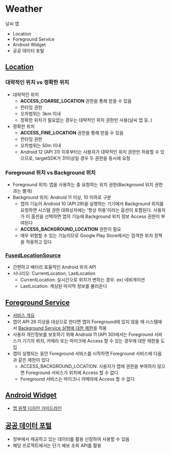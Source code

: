 # Weather
날씨 앱
  - Location
  - Foreground Service
  - Android Widget
  - 공공 데이터 포털

## [Location](https://developer.android.com/training/location/permissions?hl=ko)
### 대략적인 위치 vs 정확한 위치
  - 대략적인 위치
      - **ACCESS_COARSE_LOCATION** 권한을 통해 받을 수 있음
      - 런타임 권한
      - 오차범위는 3km  이내
      - 정확한 위치가 필요없는 경우는 대략적인 위치 권한만 사용(날씨 앱 등..)
  - 정확한 위치
      - **ACCESS_FINE_LOCATION** 권한을 통해 받을 수 있음
      - 런타임 권한
      - 오차범위는 50m 이내
      - Android 12 (API 31) 이후부터는 사용자가 대략적인 위치 권한만 허용할 수 있으므로, targetSDK가 31이상일 경우 두 권한을 동시에 요청

### Foreground 위치 vs Background 위치
  - Foreground 위치: 앱을 사용하는 중 요청하는 위치 권한(Background 위치 권한과는 별개)
  - Background 위치: Android 11 이상, 10 이하로 구분
      - 앱의 기능이 Android 10 (API 29)을 실행하는 기기에서 Background 위치를 요청하면 시스템 권한 대화상자에는 '항상 허용'이라는 옵션이 포함된다. 사용자가 이 옵션을 선택하면 앱의 기능에 Background 위치 정보 Access 권한이 부여된다
      - **ACCESS_BACKGROUND_LOCATION** 권한이 필요
      - 매우 위험할 수 있는 기능이므로 Google Play Store에서는 엄격한 위치 정책을 적용하고 있다

### [FusedLocationSource](https://developers.google.com/location-context/fused-location-provider?hl=ko)
  - 간편하고 배터리 효율적인 Android 위치 API
  - 시나리오: CurrentLocation, LastLocation
      - CurrentLocation: 실시간으로 위치가 변하는 경우. ex) 네비게이션
      - LastLocation: 캐싱된 마지막 정보를 불러온다

## [Foreground Service](https://developer.android.com/develop/background-work/services/foreground-services?hl=ko)
  - [서비스 개요](https://developer.android.com/guide/components/services?hl=ko)
  - 앱이 API 26 이상을 대상으로 한다면 앱이 Foreground에 있지 않을 때 시스템에서 [Background Service 실행에 대한 제한](https://developer.android.com/about/versions/oreo/background?hl=ko)을 적용
  - 사용자 개인정보를 보호하기 위해 Android 11 (API 30)에서는 Foreground 서비스가 기기의 위치, 카메라 또는 마이크에 Access 할 수 있는 경우에 대한 제한을 도입
  - 앱이 실행되는 동안 Foreground 서비스를 시작하면 Foreground 서비스에 다음과 같은 제한이 있다
      - ACCESS_BACKGROUND_LOCATION: 사용자가 앱에 권한을 부여하지 않으면 Foreground 서비스가 위치에 Access 할 수 없다
      - Foreground 서비스는 마이크나 카메라에 Access 할 수 없다
   
## [Android Widget](https://developer.android.com/guide/topics/appwidgets?hl=ko)
  - [앱 위젯 디자인 가이드라인](https://developer.android.com/guide/practices/ui_guidelines/widget_design?hl=ko)

## [공공 데이터 포털](https://www.data.go.kr/)
  - 정부에서 제공하고 있는 데이터를 활용 신청하여 사용할 수 있음
  - 해당 프로젝트에서는 단기 예보 조회 API를 활용

